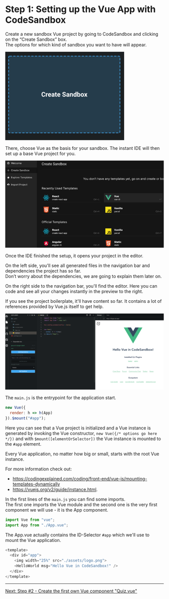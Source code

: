# Step 1: Setting up the Vue App with CodeSandbox	

Create a new sandbox Vue project by going to CodeSandbox and clicking on the “Create Sandbox” box.  
The options for which kind of sandbox you want to have will appear.	

![Create new Sandbox](img/create-new-sandbox.png)	

There, choose Vue as the basis for your sandbox. The instant IDE will then set up a base Vue project for you.	

![Choose template in Sandbox](img/create-new-sandbox2.png)	

Once the IDE finished the setup, it opens your project in the editor.	

On the left side, you'll see all generated files in the navigation bar and dependencies the project has so far.  	
Don’t worry about the dependencies, we are going to explain them later on.  	

On the right side to the navigation bar, you'll find the editor. Here you can code and see all your changes instantly in the preview to the right.  	

If you see the project boilerplate, it'll have content so far. It contains a lot of references provided by Vue.js itself to get help.	

![Brand new Vue Project in Sandbox](img/the-new-project-sandbox.png)	


The `main.js` is the entrypoint for the application start.	

```javascript	
new Vue({	
  render: h => h(App)	
}).$mount("#app");	
````	

Here you can see that a Vue project is initialized and a Vue instance is generated by invoking the Vue constructor, `new Vue({/* options go here */})` and with `$mount([elementOrSelector])` the Vue instance is mounted to the `#app` element.	

Every Vue application, no matter how big or small, starts with the root Vue instance.	

For more information check out:	
- https://codingexplained.com/coding/front-end/vue-js/mounting-templates-dynamically	
- https://vuejs.org/v2/guide/instance.html.	

In the first lines of the `main.js` you can find some imports.  	
The first one imports the Vue module and the second one is the very first component we will use - it is the App component.	

```javascript	
import Vue from "vue";	
import App from "./App.vue";	
```	

The App.vue actually contains the ID-Selector `#app` which we'll use to mount the Vue application.	

```javascript	
<template>	
  <div id="app">	
    <img width="25%" src="./assets/logo.png">	
    <HelloWorld msg="Hello Vue in CodeSandbox!" />	
  </div>	
</template>	
```	

---	

[Next: Step #2 - Create the first own Vue component "Quiz.vue"](step2.md)
